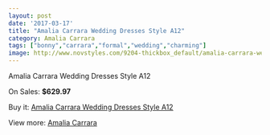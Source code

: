 ```yaml
---
layout: post
date: '2017-03-17'
title: "Amalia Carrara Wedding Dresses Style A12"
category: Amalia Carrara
tags: ["bonny","carrara","formal","wedding","charming"]
image: http://www.novstyles.com/9204-thickbox_default/amalia-carrara-wedding-dresses-style-a12.jpg
---
```

Amalia Carrara Wedding Dresses Style A12

On Sales: **$629.97**
<a href="https://www.novstyles.com/en/amalia-carrara/6444-amalia-carrara-wedding-dresses-style-a12.html"><amp-img layout="responsive" width="600" height="600" src="//www.novstyles.com/9204-thickbox_default/amalia-carrara-wedding-dresses-style-a12.jpg" alt="Amalia Carrara Wedding Dresses Style A12 0" /></a>

Buy it: [Amalia Carrara Wedding Dresses Style A12](https://www.novstyles.com/en/amalia-carrara/6444-amalia-carrara-wedding-dresses-style-a12.html "Amalia Carrara Wedding Dresses Style A12")

View more: [Amalia Carrara](https://www.novstyles.com/en/44-amalia-carrara "Amalia Carrara")